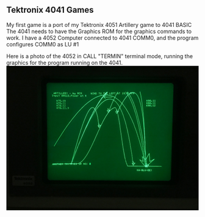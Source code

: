 Tektronix 4041 Games 
----------
My first game is a port of my Tektronix 4051 Artillery game to 4041 BASIC
The 4041 needs to have the Graphics ROM for the graphics commands to work.
I have a 4052 Computer connected to 4041 COMM0, and the program configures COMM0 as LU #1

Here is a photo of the 4052 in CALL "TERMIN" terminal mode, running the graphics for the program running on the 4041.
![](./4041%20Artillery%20on%204052%20as%20terminal.jpg)
